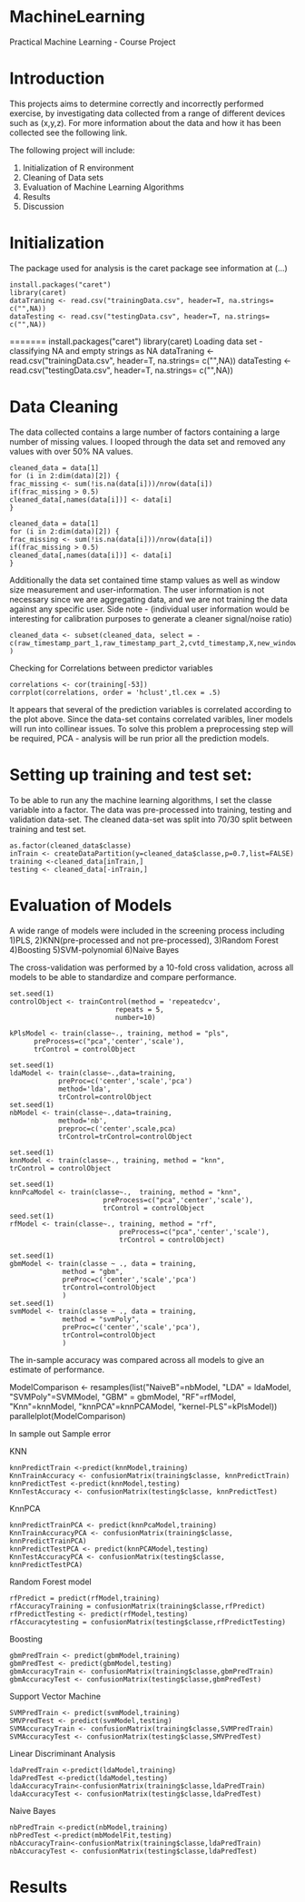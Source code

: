 MachineLearning
===============

Practical Machine Learning - Course Project

# Introduction 
This projects aims to determine correctly and incorrectly performed exercise,
by investigating data collected from a range of different devices such as (x,y,z).
For more information about the data and how it has been collected see the following link.
   
The following project will include:
1) Initialization of R environment
2) Cleaning of Data sets 
3) Evaluation of Machine Learning Algorithms  
4) Results 
5) Discussion 
   
# Initialization 
The package used for analysis is the caret package see information at (...)

	install.packages("caret")
	library(caret)
	dataTraning <- read.csv("trainingData.csv", header=T, na.strings= c("",NA))
	dataTesting <- read.csv("testingData.csv", header=T, na.strings= c("",NA))
=======
    install.packages("caret")
    library(caret)
    Loading data set - classifying NA and empty strings as NA
    dataTraning <- read.csv("trainingData.csv", header=T, na.strings= c("",NA))
    dataTesting <- read.csv("testingData.csv", header=T, na.strings= c("",NA))

# Data Cleaning 
The data collected contains a large number of factors containing a large number of missing values.
I looped through the data set and removed any values with over 50% NA values.

	cleaned_data = data[1]
	for (i in 2:dim(data)[2]) {
	frac_missing <- sum(!is.na(data[i]))/nrow(data[i])
	if(frac_missing > 0.5) 
	cleaned_data[,names(data[i])] <- data[i]
	}

    cleaned_data = data[1]
    for (i in 2:dim(data)[2]) {
    frac_missing <- sum(!is.na(data[i]))/nrow(data[i])
    if(frac_missing > 0.5) 
    cleaned_data[,names(data[i])] <- data[i]
    }

Additionally the data set contained time stamp values as well as window size measurement and user-information. 
The user information is not necessary since we are aggregating data, and we are not training the data against any specific user. Side note - (individual user information would be interesting for calibration purposes to generate a cleaner signal/noise ratio)

    cleaned_data <- subset(cleaned_data, select = -c(raw_timestamp_part_1,raw_timestamp_part_2,cvtd_timestamp,X,new_window,num_window,user_name) )

Checking for Correlations between predictor variables
	
    correlations <- cor(training[-53])
    corrplot(correlations, order = 'hclust',tl.cex = .5)
 
It appears that several of the prediction variables is correlated according to the plot above. Since the data-set contains correlated varibles, liner models will run into collinear issues. 
To solve this problem a preprocessing step will be required, PCA - analysis will be run prior all the prediction models. 
 
# Setting up training and test set:
To be able to run any the machine learning algorithms, I set the classe variable into a factor. 
The data was pre-processed into training, testing and validation data-set. 
The cleaned data-set was split into 70/30 split between training and test set.  

    as.factor(cleaned_data$classe)
    inTrain <- createDataPartition(y=cleaned_data$classe,p=0.7,list=FALSE)
    training <-cleaned_data[inTrain,]
    testing <- cleaned_data[-inTrain,]

# Evaluation of Models 

A wide range of models were included in the screening process including 
1)PLS,
2)KNN(pre-processed and not pre-processed),
3)Random Forest
4)Boosting 
5)SVM-polynomial 
6)Naive Bayes

The cross-validation was performed by a 10-fold cross validation, 
across all models to be able to standardize and compare performance.
  

    set.seed(1)
    controlObject <- trainControl(method = 'repeatedcv',
                              repeats = 5,
                              number=10)
    
	kPlsModel <- train(classe~., training, method = "pls", 
          preProcess=c("pca",'center','scale'),
          trControl = controlObject
	
	set.seed(1)
    ldaModel <- train(classe~.,data=training,
                preProc=c('center','scale','pca')
                method='lda', 
                trControl=controlObject
    set.seed(1)
	nbModel <- train(classe~.,data=training,
                method='nb', 
                preproc=c('center',scale,pca)
                trControl=trControl=controlObject

	set.seed(1)
	knnModel <- train(classe~., training, method = "knn", 
    trControl = controlObject
	
	set.seed(1)
	knnPcaModel <- train(classe~.,  training, method = "knn",
                           preProcess=c("pca",'center','scale'), 
                           trControl = controlObject
	seed.set(1)
    rfModel <- train(classe~., training, method = "rf",
 	                           preProcess=c("pca",'center','scale'), 
                               trControl = controlObject)  

	set.seed(1)
	gbmModel <- train(classe ~ ., data = training,
                 method = "gbm",
                 preProc=c('center','scale','pca')
                 trControl=controlObject 
                 )
    set.seed(1)
    svmModel <- train(classe ~ ., data = training,
                 method = "svmPoly",
                 preProc=c('center','scale','pca'),
                 trControl=controlObject 
                 )

The in-sample accuracy was compared across all models to give an estimate of performance.  

ModelComparison <- resamples(list("NaiveB"=nbModel,
                                 "LDA" = ldaModel,
                                 "SVMPoly"=SVMModel,
                                 "GBM" = gbmModel,
                                 "RF"=rfModel,
                                 "Knn"=knnModel,
                                 "knnPCA"=knnPCAModel,
                                 "kernel-PLS"=kPlsModel))  
parallelplot(ModelComparison)  


In sample out Sample error 

KNN    

    knnPredictTrain <-predict(knnModel,training)
    KnnTrainAccuracy <- confusionMatrix(training$classe, knnPredictTrain)
    knnPredictTest <-predict(knnModel,testing)
    KnnTestAccuracy <- confusionMatrix(testing$classe, knnPredictTest)

KnnPCA

    knnPredictTrainPCA <- predict(knnPcaModel,training)
    KnnTrainAccuracyPCA <- confusionMatrix(training$classe, knnPredictTrainPCA)
    knnPredictTestPCA <- predict(knnPCAModel,testing)
    KnnTestAccuracyPCA <- confusionMatrix(testing$classe, knnPredictTestPCA)

Random Forest model 

    rfPredict = predict(rfModel,training)
    rfAccuracyTraining = confusionMatrix(training$classe,rfPredict)
    rfPredictTesting <- predict(rfModel,testing)
    rfAccuracytesting = confusionMatrix(testing$classe,rfPredictTesting)

Boosting 

    gbmPredTrain <- predict(gbmModel,training)
    gbmPredTest <- predict(gbmModel,testing)
    gbmAccuracyTrain <- confusionMatrix(training$classe,gbmPredTrain)
    gbmAccuracyTest <- confusionMatrix(testing$classe,gbmPredTest)

Support Vector Machine 

    SVMPredTrain <- predict(svmModel,training)
    SMVPredTest <- predict(svmModel,testing)
    SVMAccuracyTrain <- confusionMatrix(training$classe,SVMPredTrain)
    SVMAccuracyTest <- confusionMatrix(testing$classe,SMVPredTest)

Linear Discriminant Analysis 

    ldaPredTrain <-predict(ldaModel,training)
    ldaPredTest <-predict(ldaModel,testing)
    ldaAccuracyTrain<-confusionMatrix(training$classe,ldaPredTrain)
    ldaAccuracyTest <- confusionMatrix(testing$classe,ldaPredTest)

Naive Bayes 

    nbPredTrain <-predict(nbModel,training)
    nbPredTest <-predict(mbModelFit,testing)
    nbAccuracyTrain<-confusionMatrix(training$classe,ldaPredTrain)
    nbAccuracyTest <- confusionMatrix(testing$classe,ldaPredTest) 

# Results 
